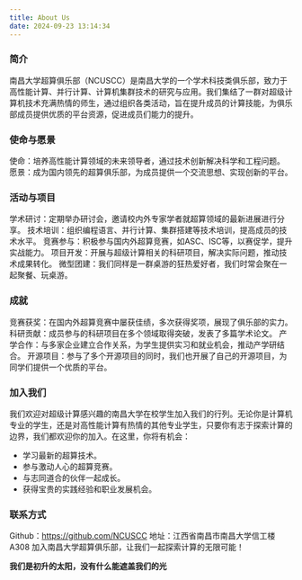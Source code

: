 ```yaml
---
title: About Us
date: 2024-09-23 13:14:34
---
```

### **简介**
南昌大学超算俱乐部（NCUSCC）是南昌大学的一个学术科技类俱乐部，致力于高性能计算、并行计算、计算机集群技术的研究与应用。我们集结了一群对超级计算机技术充满热情的师生，通过组织各类活动，旨在提升成员的计算技能，为俱乐部成员提供优质的平台资源，促进成员们能力的提升。

### **使命与愿景**
使命：培养高性能计算领域的未来领导者，通过技术创新解决科学和工程问题。
愿景：成为国内领先的超算俱乐部，为成员提供一个交流思想、实现创新的平台。

### **活动与项目**
学术研讨：定期举办研讨会，邀请校内外专家学者就超算领域的最新进展进行分享。
技术培训：组织编程语言、并行计算、集群搭建等技术培训，提高成员的技术水平。
竞赛参与：积极参与国内外超算竞赛，如ASC、ISC等，以赛促学，提升实战能力。
项目开发：开展与超级计算相关的科研项目，解决实际问题，推动技术成果转化。
微型团建：我们同样是一群桌游的狂热爱好者，我们时常会聚在一起聚餐、玩桌游。

### **成就**
竞赛获奖：在国内外超算竞赛中屡获佳绩，多次获得奖项，展现了俱乐部的实力。
科研贡献：成员参与的科研项目在多个领域取得突破，发表了多篇学术论文。
产学合作：与多家企业建立合作关系，为学生提供实习和就业机会，推动产学研结合。
开源项目：参与了多个开源项目的同时，我们也开展了自己的开源项目，为同学们提供一个优质的平台。

### **加入我们**
我们欢迎对超级计算感兴趣的南昌大学在校学生加入我们的行列。无论你是计算机专业的学生，还是对高性能计算有热情的其他专业学生，只要你有志于探索计算的边界，我们都欢迎你的加入。在这里，你将有机会：

- 学习最新的超算技术。
- 参与激动人心的超算竞赛。
- 与志同道合的伙伴一起成长。
- 获得宝贵的实践经验和职业发展机会。

### **联系方式**
Github：https://github.com/NCUSCC
地址：江西省南昌市南昌大学信工楼A308
加入南昌大学超算俱乐部，让我们一起探索计算的无限可能！

**我们是初升的太阳，没有什么能遮盖我们的光**